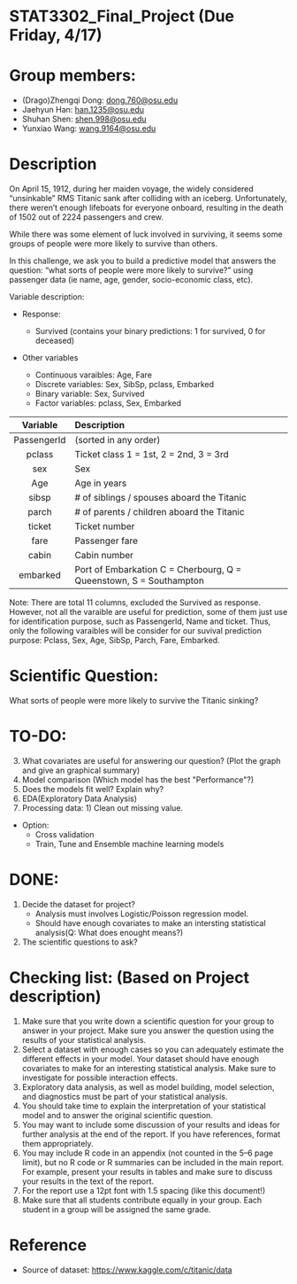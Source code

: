 # STAT3302_Final_Project (Due Friday, 4/17)

# Group members:
* (Drago)Zhengqi Dong: dong.760@osu.edu
* Jaehyun Han: han.1235@osu.edu
* Shuhan Shen: shen.998@osu.edu
* Yunxiao Wang: wang.9164@osu.edu

# Description
On April 15, 1912, during her maiden voyage, the widely considered “unsinkable” RMS Titanic sank after colliding with an iceberg. Unfortunately, there weren’t enough lifeboats for everyone onboard, resulting in the death of 1502 out of 2224 passengers and crew.

While there was some element of luck involved in surviving, it seems some groups of people were more likely to survive than others.

In this challenge, we ask you to build a predictive model that answers the question: “what sorts of people were more likely to survive?” using passenger data (ie name, age, gender, socio-economic class, etc).

Variable description:  

* Response: 
    + Survived (contains your binary predictions: 1 for survived, 0 for deceased) 

* Other variables 
   + Continuous varaibles: Age, Fare
   + Discrete variables: Sex, SibSp, pclass, Embarked
   + Binary variable: Sex, Survived
   + Factor variables: pclass, Sex, Embarked

|Variable| Description|
|:--------:|:----------|
|PassengerId| (sorted in any order)|
|pclass|	Ticket class	1 = 1st, 2 = 2nd, 3 = 3rd|
|sex|	Sex	|
|Age|	Age in years	|
|sibsp|	# of siblings / spouses aboard the Titanic	|
|parch|	# of parents / children aboard the Titanic	|
|ticket|	Ticket number	|
|fare|	Passenger fare	|
|cabin|	Cabin number|	
|embarked|	Port of Embarkation	C = Cherbourg, Q = Queenstown, S = Southampton|

Note: There are total 11 columns, excluded the Survived as response. However, not all the varaible are useful for prediction, some of them just use for identification purpose, such as PassengerId, Name and ticket. Thus, only the following varaibles will be consider for our suvival prediction purpose: Pclass, Sex, Age, SibSp, Parch, Fare, Embarked.

# Scientific Question:
What sorts of people were more likely to survive the Titanic sinking?

# TO-DO:
3. What covariates are useful for answering our question? (Plot the graph and give an graphical summary)
4. Model comparison (Which model has the best "Performance"?)
5. Does the models fit well? Explain why?
6. EDA(Exploratory Data Analysis)
7. Processing data: 1) Clean out missing value.
* Option:
   + Cross validation
   + Train, Tune and Ensemble machine learning models


# DONE:
1. Decide the dataset for project? 
    * Analysis must involves Logistic/Poisson regression model. 
    * Should have enough covariates to make an intersting statistical analysis(Q: What does enought means?)
2. The scientific questions to ask?

# Checking list: (Based on Project description)
1. Make sure that you write down a scientific question for your group to answer in your
project. Make sure you answer the question using the results of your statistical analysis.
2. Select a dataset with enough cases so you can adequately estimate the different effects in
your model. Your dataset should have enough covariates to make for an interesting statistical
analysis. Make sure to investigate for possible interaction effects.
3. Exploratory data analysis, as well as model building, model selection, and diagnostics must
be part of your statistical analysis.
4. You should take time to explain the interpretation of your statistical model and to answer
the original scientific question.
5. You may want to include some discussion of your results and ideas for further analysis at
the end of the report. If you have references, format them appropriately.
6. You may include R code in an appendix (not counted in the 5–6 page limit), but no R code
or R summaries can be included in the main report. For example, present your results in
tables and make sure to discuss your results in the text of the report.
7. For the report use a 12pt font with 1.5 spacing (like this document!)
8. Make sure that all students contribute equally in your group. Each student in a group will
be assigned the same grade.

# Reference
* Source of dataset: https://www.kaggle.com/c/titanic/data
